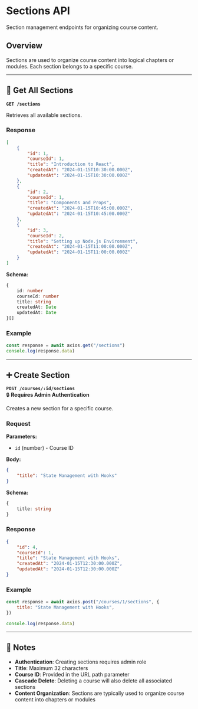 # Sections API

Section management endpoints for organizing course content.

## Overview

Sections are used to organize course content into logical chapters or modules. Each section belongs to a specific course.

---

## 📖 Get All Sections

**`GET /sections`**

Retrieves all available sections.

### Response

```json
[
	{
		"id": 1,
		"courseId": 1,
		"title": "Introduction to React",
		"createdAt": "2024-01-15T10:30:00.000Z",
		"updatedAt": "2024-01-15T10:30:00.000Z"
	},
	{
		"id": 2,
		"courseId": 1,
		"title": "Components and Props",
		"createdAt": "2024-01-15T10:45:00.000Z",
		"updatedAt": "2024-01-15T10:45:00.000Z"
	},
	{
		"id": 3,
		"courseId": 2,
		"title": "Setting up Node.js Environment",
		"createdAt": "2024-01-15T11:00:00.000Z",
		"updatedAt": "2024-01-15T11:00:00.000Z"
	}
]
```

**Schema:**

```typescript
{
	id: number
	courseId: number
	title: string
	createdAt: Date
	updatedAt: Date
}[]
```

### Example

```javascript
const response = await axios.get("/sections")
console.log(response.data)
```

---

## ➕ Create Section

**`POST /courses/:id/sections`**  
🔒 **Requires Admin Authentication**

Creates a new section for a specific course.

### Request

**Parameters:**
- `id` (number) - Course ID

**Body:**

```json
{
	"title": "State Management with Hooks"
}
```

**Schema:**

```typescript
{
	title: string
}
```

### Response

```json
{
	"id": 4,
	"courseId": 1,
	"title": "State Management with Hooks",
	"createdAt": "2024-01-15T12:30:00.000Z",
	"updatedAt": "2024-01-15T12:30:00.000Z"
}
```

### Example

```javascript
const response = await axios.post("/courses/1/sections", {
	title: "State Management with Hooks",
})

console.log(response.data)
```

---

## 📝 Notes

-   **Authentication**: Creating sections requires admin role
-   **Title**: Maximum 32 characters
-   **Course ID**: Provided in the URL path parameter
-   **Cascade Delete**: Deleting a course will also delete all associated sections
-   **Content Organization**: Sections are typically used to organize course content into chapters or modules
